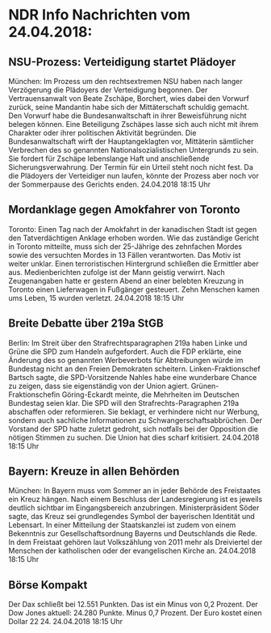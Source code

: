 # NDR Info Nachrichten vom 24.04.2018:


## NSU-Prozess: Verteidigung startet Plädoyer
München:	Im Prozess um den rechtsextremen NSU haben nach langer Verzögerung die Plädoyers der Verteidigung begonnen. Der Vertrauensanwalt von Beate Zschäpe, Borchert, wies dabei den Vorwurf zurück, seine Mandantin habe sich der Mittäterschaft schuldig gemacht. Den Vorwurf habe die Bundesanwaltschaft in ihrer Beweisführung nicht belegen können. Eine Beteiligung Zschäpes lasse sich auch nicht mit ihrem Charakter oder ihrer politischen Aktivität begründen. Die Bundesanwaltschaft wirft der Hauptangeklagten vor, Mittäterin sämtlicher Verbrechen des so genannten Nationalsozialistischen Untergrunds zu sein. Sie fordert für Zschäpe lebenslange Haft und anschließende Sicherungsverwahrung. Der Termin für ein Urteil steht noch nicht fest. Da die Plädoyers der Verteidiger nun laufen, könnte der Prozess aber noch vor der Sommerpause des Gerichts enden. 24.04.2018 18:15 Uhr 

## Mordanklage gegen Amokfahrer von Toronto
Toronto: Einen Tag nach der Amokfahrt in der kanadischen Stadt ist gegen den Tatverdächtigen Anklage erhoben worden. Wie das zuständige Gericht in Toronto mitteilte, muss sich der 25-Jährige des zehnfachen Mordes sowie des versuchten Mordes in 13 Fällen verantworten. Das Motiv ist weiter unklar. Einen terroristischen Hintergrund schließen die Ermittler aber aus. Medienberichten zufolge ist der Mann geistig verwirrt. Nach Zeugenangaben hatte er gestern Abend an einer belebten Kreuzung in Toronto einen Lieferwagen in Fußgänger gesteuert. Zehn Menschen kamen ums Leben, 15 wurden verletzt. 24.04.2018 18:15 Uhr 

## Breite Debatte über 219a StGB
Berlin: Im Streit über den Strafrechtsparagraphen 219a haben Linke und Grüne die SPD zum Handeln aufgefordert. Auch die FDP erklärte, eine Änderung des so genannten Werbeverbots für Abtreibungen würde im Bundestag nicht an den Freien Demokraten scheitern. Linken-Fraktionschef Bartsch sagte, die SPD-Vorsitzende Nahles habe eine wunderbare Chance zu zeigen, dass sie eigenständig von der Union agiert. Grünen-Fraktionschefin Göring-Eckardt meinte, die Mehrheiten im Deutschen Bundestag seien klar. Die SPD will den Strafrechts-Paragraphen 219a abschaffen oder reformieren. Sie beklagt, er verhindere nicht nur Werbung, sondern auch sachliche Informationen zu Schwangerschaftsabbrüchen. Der Vorstand der SPD hatte zuletzt gedroht, sich notfalls bei der Opposition die nötigen Stimmen zu suchen. Die Union hat dies scharf kritisiert. 24.04.2018 18:15 Uhr 

## Bayern: Kreuze in allen Behörden
München: In Bayern muss vom Sommer an in jeder Behörde des Freistaates ein Kreuz hängen. Nach einem Beschluss der Landesregierung ist es jeweils deutlich sichtbar im Eingangsbereich anzubringen. Ministerpräsident Söder sagte, das Kreuz sei grundlegendes Symbol der bayerischen Identität und Lebensart. In einer Mitteilung der Staatskanzlei ist zudem von einem Bekenntnis zur Gesellschaftsordnung Bayerns und Deutschlands die Rede. In dem Freistaat gehören laut Volkszählung von 2011 mehr als Dreiviertel der Menschen der katholischen oder der evangelischen Kirche an. 24.04.2018 18:15 Uhr 

## Börse Kompakt
Der Dax schließt bei 12.551 Punkten. Das ist ein Minus von 0,2 Prozent. Der Dow Jones aktuell: 24.280 Punkte. Minus 0,7 Prozent. Der Euro kostet einen Dollar 22 24. 24.04.2018 18:15 Uhr 
